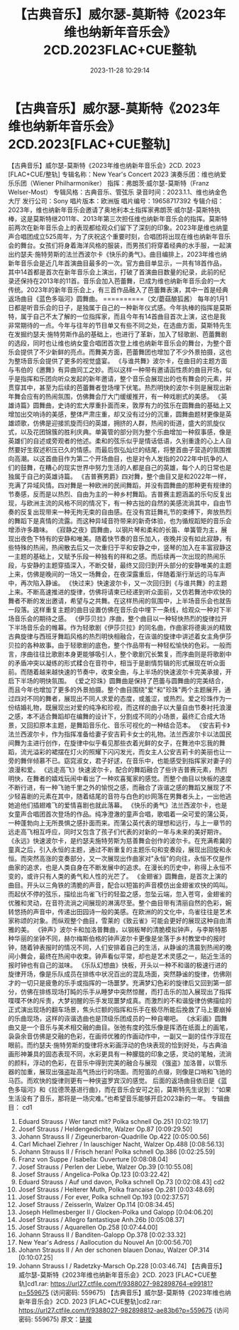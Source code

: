 ﻿---
title: 【古典音乐】威尔瑟-莫斯特《2023年维也纳新年音乐会》2CD.2023FLAC+CUE整轨
date: 2023-11-28 10:29:14
categories: 古典音乐、新世纪、纯音雅乐
tags: 纯音雅乐
---
# 【古典音乐】威尔瑟-莫斯特《2023年维也纳新年音乐会》2CD.2023[FLAC+CUE整轨]

【古典音乐】威尔瑟-莫斯特《2023年维也纳新年音乐会》2CD. 2023
[FLAC+CUE/整轨]
专辑名称：New Year's Concert 2023
演奏乐团：维也纳爱乐乐团（Wiener Philharmoniker）
指挥：弗朗茨·威尔瑟-莫斯特（Franz Welser-Most）
专辑风格：古典音乐、管弦乐
录音时间：2023.1.1、维也纳金色大厅
发行公司：Sony
唱片版本：欧洲版
唱片编号：19658717392
专辑介绍：
2023年，维也纳新年音乐会邀请了奥地利本土指挥家弗朗茨·威尔瑟-莫斯特执棒，这是莫斯特继2011年、2013年第三次担任维也纳新年音乐会的指挥。莫斯特前两次在新年音乐会上的表现都给观众们留下了深刻的印象。2023年是维也纳童声合唱团成立525周年，为了庆祝这个重要时刻，合唱团将出现在维也纳新年音乐会的舞台。女孩们将身着海洋风格的服装，而男孩们将穿着经典的水手服，一起演出约瑟夫·施特劳斯的法兰西波尔卡《快乐的勇气》。曲目编排上，2023年维也纳新年音乐会是近几年首演曲目最多的一次。官方曲目单显示，一共有18首作品，其中14首都是首次在新年音乐会上演出，打破了首演曲目数量的纪录，此前的纪录还保持在2013年的11首。音乐会加入芭蕾舞，已成为维也纳新年音乐会的一大传统。2023年的新年音乐会上，有三首作品融入了芭蕾舞表演，其中一首是经典返场曲目《蓝色多瑙河》圆舞曲。
==========（文/蘑菇酿狐酱）
每年的1月1日都是听音乐会的日子，是独属于自己的一种新年仪式感。今年执棒的指挥是莫斯特，属于自己不太了解的一位指挥家，而且今年有14首曲目首次上演，这也是我非常期待的一点。今年与往年的节目单又有些不同之处，在选曲方面，莫斯特先生在发掘约瑟夫·施特劳斯作品的基础上，也进行了革新，加入了轻歌剧、芭蕾舞剧的选段，同时也让维也纳女童合唱团首次登上维也纳新年音乐会的舞台，为整个音乐会提供了不少新鲜的亮点。而舞美方面，芭蕾舞团也增加了不少外景拍摄，这也为整场音乐会提供了更多的视觉盛宴。
《与谁共舞》波尔卡，在曲目的主题方面与韦伯的《邀舞》有异曲同工之妙。而以这样一种带有邀请函性质的曲目开场，似乎是指挥和乐团向听众发起的新年邀请，整个音乐会展现出的也有舞会的元素，并贯穿其中，甚至为后续的芭蕾舞者登场埋下伏笔。热烈明快的波尔卡则是展现出新年舞会应有的热闹氛围，仿佛舞会厅大门缓缓推开，有一种戏剧式的美感。
《英雄诗篇》圆舞曲，史诗的宏大厚重扑面而来，敦厚有力的弦乐在圆舞曲的基础上又增加出交响诗的美感，整体严肃庄重，却又没有过分的沉重，圆舞曲题材更像是英雄颂歌，仿佛是迎接凯旋而归的英雄，拥挤的人群，热闹的街道，盛大的凯旋仪式，以及花团锦簇的胜利庆典。单簧管的部分则为整个乐曲增加一种叙事感，像是英雄们的自述或旁观者的他述。柔和的弦乐似乎是情话低语，久别重逢的心上人自然要好生叙述积压已久的情感。而最后恢弘灿烂的结尾，将整首曲子营造的氛围推向高潮。以这首曲目作为第二个开场曲目，也是对令人发指的2022年中抗争的人们的鼓舞，在糟心的现实世界中努力生活的人都是自己的英雄，每个人的日常也是独属于自己的英雄诗篇。
《吉普赛男爵》四对舞，整个曲目又是和2022年一样，充满了异域风情。四对舞是一种欧洲的民间舞蹈，并没有圆舞曲的那种更有规律的节奏感，反而是以热烈、自由为主的一种乡村舞蹈。吉普赛主题涵盖的乐句反复出现，与欧洲主流的风格不同的情况下，有一种古拙的自然的美感流淌其中，自由节奏的反复出现带来一种无拘无束的自由感。在没有宫廷舞礼节的束缚下，奔放热烈的舞蹈下是真情的流露。而这种异域音符带来的新奇体验，也为循规蹈矩的音乐会增添许多趣味。
《寂静之夜》圆舞曲，以钢片琴和柔和的长笛、单簧管为主，展现出夜色下特有的安静和唯美。随着快节奏的音乐加入，夜晚并没有如此寂静，有些特殊的热闹，热闹散去后又一次重归于平和安静之中，竖琴的加入在丰富寂静这一主题的基础上，又赋予乐段一种独有的祥和之感。而后续再一次出现的热闹乐段，与安静的主题穿插深入，不断交替，最终又回归到开头部分的安静唯美的主题上来，仿佛是晚间的一场又一场舞会，在夜深露重后，伴随着渐行渐远的马车声中，再次陷入静谧。
《快过来》快速波尔卡，又一次回归到《与谁共舞》的主题上来。不断高速推进的旋律，仿佛将请柬已经递到听众面前，又仿若舞池中欢快的舞者不断的发出邀请，希望与之共舞。在这样热闹的氛围中，上半场音乐会也就告一段落。这样重复主题的曲目设置仿佛在音乐会中埋下一条线，给观众一种对下半场音乐会的期待之感。
《伊莎贝拉》序曲，整个曲目以一种轻快热烈的旋律拉开下半场音乐会的帷幕。作为轻歌剧《伊莎贝拉》的同名曲，作曲家将德奥派的精致古典旋律与西班牙舞蹈风格的热烈明快相融合，在诙谐的旋律中讲述着女主角伊莎贝拉的各种故事。由于轻歌剧的底色，整个作品带有一种轻松愉快的色彩。一般而言，序曲往往比歌剧本身更能够吸引人，整个歌剧冗长繁复，而序曲则是将歌剧中的矛盾冲突以凝练的形式糅合在音符中，相当于是剧情剪辑的形式展现在听众面前。而随着越来越快速的节奏中，收束全曲，与上半场的快速波尔卡完美承接，开启下半场的明快氛围。
《爱之珍珠》圆舞曲是保持了芭蕾与圆舞曲的完美结合，而且今年也增加了更多的外景拍摄。整个曲目围绕"爱"和"珍珠"两个主题展开，通过四对不同的舞者，展现出不同人求爱的态度，或羞涩，或热烈。爱之珍珠作为一份结婚礼物，既展现出对爱的纯净和珍视，而这样的曲子以大量自由节奏衬托浪漫之感，本不适合舞蹈却在编舞的设计下，分割成不同的小场景，最终汇合成大场景，又回扣原本主题，是舞蹈音乐化、音乐可视化的一种结合范本。
《安吉莉卡》法兰西波尔卡，作为指挥准备给妻子安吉莉卡女士的礼物。法兰西波尔卡以法国民间舞为主进行创作，在旋律中似乎看见那些衣着光鲜的女子，在舞池中忘我的舞蹈，流光溢彩的裙摆在灯火的照耀下闪闪发光，而女主人公安吉莉卡的美丽也让一旁的舞伴倾慕不已。窈窕淑女，君子好逑，在音乐中，也能感受到指挥家对妻子的浪漫和爱。
《远走高飞》快速波尔卡，配合的舞蹈融合了些许吉普赛元素，热烈明快，在舞者的嬉戏玩闹中看出了一种欢喜冤家的感觉。而整个曲目以快板的速度不断行进，有一种飞驰千里之外的愉悦之感，而融合了诙谐之感的舞蹈又展现了不少轻喜剧的元素在其中，随着结尾的音符与白色的纱网落在男舞者头上，一出他逃她追他们插翅难飞的爱情喜剧也就此落幕。
《快乐的勇气》法兰西波尔卡，也是女童声合唱团首次登场的作品。纯净澄澈的童声合唱，歌唱着一朵可爱的蒲公英，一种蓬勃向上无所畏惧之感扑面而来。而蒲公英代表的理想和远行，与上一章节的远走高飞相互呼应，同时又包含了孩子们代表的对新的一年与未来的美好期许。
《永远》快速波尔卡，是约瑟夫施特劳斯为慈善舞会创作的波尔卡。在充满希冀的童真之后，引入永恒的主题，通过不断重复的主题乐句和变奏段，展现出回旋和永恒。而突然高涨的变奏部分，又一次展现出作曲家对"永恒"的向往，永恒不仅是作曲家的追求，也是人类自身在不断发展中的追求。在漫长的历史中，称得上永恒不变的，或许只有人类的勇气和人性的光芒了。
《金翅雀》圆舞曲，是首次上演的曲目。开头以三角铁的清脆的声音，配合以短笛的声音模仿出金翅雀欢快的鸣叫。而起伏不停的弦乐，描绘出鸟雀飞行的轻盈之感，忽坠云端，忽入苍穹，金翅雀的优雅和灵动，在音符流淌之间展现的淋漓尽至。整个曲目带有清丽自然的色彩，婉转悠扬的声音中，传递出田园诗一般的美感。在欧洲的的文化中，鸟雀往往是艺术家称颂的对象。而纵观整个曲目，雪莱的《致云雀》可能会更好的展现这种自由清雅的美。
《钟声》波尔卡和加洛普舞曲，以钢板琴的清脆模拟钟声，与李斯特那种华丽的坐钟不同，赫尔梅斯伯格的钟声波尔卡更像是坐落于乡村教堂中的报时钟，随着钟表报时的情况不同，人们安排着自己的生活，从静谧的清晨到热闹的晚间小舞会，最终在热闹中收束。钟声看似平常，却也是艺术灵感之一，贴近生活的报时钟也有自己的滋味。
《乐队幻想曲》快板，开头以一种不和谐的极速行进的旋律开场，像是乐队成员在排练中状况百出的混乱场面，突然静谧的旋律，仿佛刚才的一切只是疲惫的乐手或指挥的一场噩梦。充满梦幻色彩的旋律后又回到第一部分，仿佛在排练现场打盹的乐手从睡梦中突然惊醒，而打击乐的加入展现出了指挥喋喋不休的斥责，大梦初醒的乐手发现噩梦成真。而激烈的不和谐旋律仿佛描绘的正式演出现场的翻车场景，焦头烂额的指挥和乐手在极尽所能后挽救了马上要崩掉的乐曲现场，这样的诙谐选曲也是顶级乐团成员的一种自嘲吧。
《水彩画》圆舞曲又是一个音乐与美术相交融的曲目。张弛有度的弦乐像是挥洒在纸面上的画笔，袅袅余音仿佛是交融的色彩，在画师优雅的作画动作中，一副又一副的佳作浮现在眼前。而约瑟夫·施特劳斯的旋律将水彩画浮动的色块表现的恰到好处，与古典油画形神兼具的固态表现不同，水彩更具有一种朦胧的印象之感，灵动的笔触，流淌的颜料，浮动的色彩，在音乐中得到完美的融合与展现
《强盗》加洛普，以管乐器的加重，展现出强盗趾高气扬出行的场面。而短笛的点缀，则像是口哨和飞驰的马匹。而欢快的旋律则更有一种侠盗罗宾汉的感觉。
后面的返场曲目依旧是《蓝色多瑙河》和《拉德茨基进行曲》，而在音乐会安可之前，莫斯特先生说到：“如果生活没有了音乐，那将是一场灾难。”也希望音乐能够开启2023新的一年。
专辑曲目：
cd1
01. Eduard Strauss / Wer tanzt mit? Polka schnell Op.251
[0:02:19.17]
02. Josef Strauss / Heldengedichte, Walzer Op.87
[0:09:29.50]
03. Johann Strauss II / Zigeunerbaron-Quadrille Op.422
[0:05:00.56]
04. Carl Michael Ziehrer / In lauschiger Nacht, Walzer Op.488
[0:08:56.13]
05. Johann Strauss II / Frisch heran! Polka schnell Op.386
[0:02:25.59]
06. Franz von Suppe / Isabella: Ouverture [0:08:08.04]
07. Josef Strauss / Perlen der Liebe, Walzer Op.39
[0:10:55.08]
08. Josef Strauss / Angelica-Polka Op.123 [0:03:22.42]
09. Eduard Strauss / Auf und davon, Polka schnell Op.73
[0:02:08.43]
cd2
01. Josef Strauss / Heiterer Muth, Polka francaise Op.281
[0:03:48.69]
02. Josef Strauss / For ever, Polka schnell Op.193
[0:02:37.57]
03. Josef Strauss / Zeisserln, Walzer Op.114 [0:08:34.45]
04. Joseph Hellmesberger II / Glocken-Polka und Galopp
[0:04:06.20]
05. Josef Strauss / Allegro fantastique Anh.26b [0:05:08.37]
06. Josef Strauss / Aquarellen Op.258 [0:07:44.00]
07. Johann Strauss II / Banditen-Galopp Op.378 [0:02:33.32]
08. New Year's Adress / Aallocution du Nouvel An
[0:00:56.70]
09. Johann Strauss II / An der schonen blauen Donau, Walzer
OP.314 [0:10:07.25]
10. Johann Strauss I / Radetzky-Marsch Op.228 [0:03:46.74]
【古典音乐】威尔瑟-莫斯特《2023年维也纳新年音乐会》2CD. 2023 [FLAC+CUE整轨]cd1.rar:
https://url27.ctfile.com/f/9388027-982898764-e99181?p=559675
(访问密码: 559675)
【古典音乐】威尔瑟-莫斯特《2023年维也纳新年音乐会》2CD. 2023 [FLAC+CUE整轨]cd2.rar:
https://url27.ctfile.com/f/9388027-982898812-ae83b6?p=559675
(访问密码: 559675)
原文：[链接](https://blog.sina.com.cn/s/blog_1647c7e76010313v7.html)
